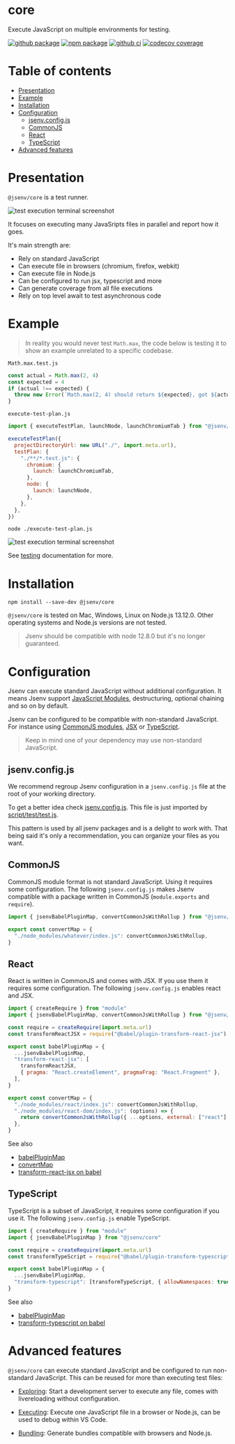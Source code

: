# core

Execute JavaScript on multiple environments for testing.

[![github package](https://img.shields.io/github/package-json/v/jsenv/jsenv-core.svg?logo=github&label=package)](https://github.com/jsenv/jsenv-core/packages)
[![npm package](https://img.shields.io/npm/v/@jsenv/core.svg?logo=npm&label=package)](https://www.npmjs.com/package/@jsenv/core)
[![github ci](https://github.com/jsenv/jsenv-core/workflows/ci/badge.svg)](https://github.com/jsenv/jsenv-core/actions?workflow=ci)
[![codecov coverage](https://codecov.io/gh/jsenv/jsenv-core/branch/master/graph/badge.svg)](https://codecov.io/gh/jsenv/jsenv-core)

# Table of contents

- [Presentation](#Presentation)
- [Example](#Example)
- [Installation](#Installation)
- [Configuration](#Configuration)
  - [jsenv.config.js](#jsenvconfigjs)
  - [CommonJS](#CommonJS)
  - [React](#React)
  - [TypeScript](#TypeScript)
- [Advanced features](#Advanced-features)

# Presentation

`@jsenv/core` is a test runner.

![test execution terminal screenshot](./docs/testing/main-example-terminal-screenshot.png)

It focuses on executing many JavaSripts files in parallel and report how it goes.

It's main strength are:

- Rely on standard JavaScript
- Can execute file in browsers (chromium, firefox, webkit)
- Can execute file in Node.js
- Can be configured to run jsx, typescript and more
- Can generate coverage from all file executions
- Rely on top level await to test asynchronous code

# Example

> In reality you would never test `Math.max`, the code below is testing it to show an example unrelated to a specific codebase.

`Math.max.test.js`

```js
const actual = Math.max(2, 4)
const expected = 4
if (actual !== expected) {
  throw new Error(`Math.max(2, 4) should return ${expected}, got ${actual}`)
}
```

`execute-test-plan.js`

```js
import { executeTestPlan, launchNode, launchChromiumTab } from "@jsenv/core"

executeTestPlan({
  projectDirectoryUrl: new URL("./", import.meta.url),
  testPlan: {
    "./**/*.test.js": {
      chromium: {
        launch: launchChromiumTab,
      },
      node: {
        launch: launchNode,
      },
    },
  },
})
```

```console
node ./execute-test-plan.js
```

![test execution terminal screenshot](./docs/testing/main-example-terminal-screenshot.png)

See [testing](./docs/testing/readme.md) documentation for more.

# Installation

```console
npm install --save-dev @jsenv/core
```

`@jsenv/core` is tested on Mac, Windows, Linux on Node.js 13.12.0. Other operating systems and Node.js versions are not tested.

> Jsenv should be compatible with node 12.8.0 but it's no longer guaranteed.

# Configuration

Jsenv can execute standard JavaScript without additional configuration. It means Jsenv support [JavaScript Modules](https://developer.mozilla.org/en-US/docs/Web/JavaScript/Guide/Modules), destructuring, optional chaining and so on by default.

Jsenv can be configured to be compatible with non-standard JavaScript. For instance using [CommonJS modules](https://code-trotter.com/web/understand-the-different-javascript-modules-formats/#commonjs-cjs), [JSX](https://reactjs.org/docs/introducing-jsx.html) or [TypeScript](https://www.typescriptlang.org).

> Keep in mind one of your dependency may use non-standard JavaScript.

## jsenv.config.js

We recommend regroup Jsenv configuration in a `jsenv.config.js` file at the root of your working directory.

To get a better idea check [jsenv.config.js](./jsenv.config.js). This file is just imported by [script/test/test.js](./script/test/test.js).

This pattern is used by all jsenv packages and is a delight to work with. That being said it's only a recommendation, you can organize your files as you want.

## CommonJS

CommonJS module format is not standard JavaScript. Using it requires some configuration. The following `jsenv.config.js` makes Jsenv compatible with a package written in CommonJS (`module.exports` and `require`).

```js
import { jsenvBabelPluginMap, convertCommonJsWithRollup } from "@jsenv/core"

export const convertMap = {
  "./node_modules/whatever/index.js": convertCommonJsWithRollup,
}
```

## React

React is written in CommonJS and comes with JSX. If you use them it requires some configuration. The following `jsenv.config.js` enables react and JSX.

```js
import { createRequire } from "module"
import { jsenvBabelPluginMap, convertCommonJsWithRollup } from "@jsenv/core"

const require = createRequire(import.meta.url)
const transformReactJSX = require("@babel/plugin-transform-react-jsx")

export const babelPluginMap = {
  ...jsenvBabelPluginMap,
  "transform-react-jsx": [
    transformReactJSX,
    { pragma: "React.createElement", pragmaFrag: "React.Fragment" },
  ],
}

export const convertMap = {
  "./node_modules/react/index.js": convertCommonJsWithRollup,
  "./node_modules/react-dom/index.js": (options) => {
    return convertCommonJsWithRollup({ ...options, external: ["react"] })
  },
}
```

See also

- [babelPluginMap](./docs/shared-parameters.md#babelPluginMap)
- [convertMap](./docs/shared-parameters.md#convertMap)
- [transform-react-jsx on babel](https://babeljs.io/docs/en/next/babel-plugin-transform-react-jsx.html)

## TypeScript

TypeScript is a subset of JavaScript, it requires some configuration if you use it. The following `jsenv.config.js` enable TypeScript.

```js
import { createRequire } from "module"
import { jsenvBabelPluginMap } from "@jsenv/core"

const require = createRequire(import.meta.url)
const transformTypeScript = require("@babel/plugin-transform-typescript")

export const babelPluginMap = {
  ...jsenvBabelPluginMap,
  "transform-typescript": [transformTypeScript, { allowNamespaces: true }],
}
```

See also

- [babelPluginMap](./docs/shared-parameters.md#babelPluginMap)
- [transform-typescript on babel](https://babeljs.io/docs/en/next/babel-plugin-transform-typescript.html)

# Advanced features

`@jsenv/core` can execute standard JavaScript and be configured to run non-standard JavaScript. This can be reused for more than executing test files:

- [Exploring](./docs/exploring/readme.md):
  Start a development server to execute any file, comes with livereloading without configuration.

- [Executing](./docs/executing/readme.md):
  Execute one JavaScript file in a browser or Node.js, can be used to debug within VS Code.

- [Bundling](./docs/bundling/readme.md):
  Generate bundles compatible with browsers and Node.js.
